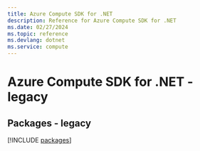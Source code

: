 ```yaml
---
title: Azure Compute SDK for .NET
description: Reference for Azure Compute SDK for .NET
ms.date: 02/27/2024
ms.topic: reference
ms.devlang: dotnet
ms.service: compute
---
```

# Azure Compute SDK for .NET - legacy
## Packages - legacy
[!INCLUDE [packages](compute-index.md)]
